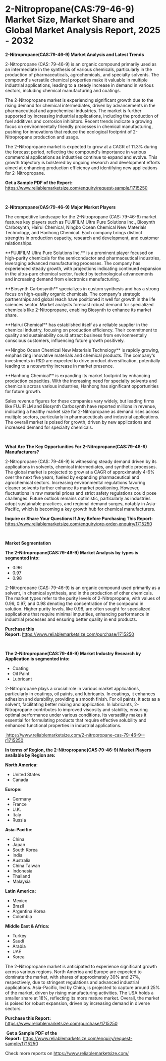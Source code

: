 <p><h1>2-Nitropropane(CAS:79-46-9) Market Size, Market Share and Global Market Analysis Report, 2025 - 2032</h1></p><p><strong>2-Nitropropane(CAS:79-46-9) Market Analysis and Latest Trends</strong></p>
<p><p>2-Nitropropane (CAS: 79-46-9) is an organic compound primarily used as an intermediate in the synthesis of various chemicals, particularly in the production of pharmaceuticals, agrochemicals, and specialty solvents. The compound's versatile chemical properties make it valuable in multiple industrial applications, leading to a steady increase in demand in various sectors, including chemical manufacturing and coatings.</p><p>The 2-Nitropropane market is experiencing significant growth due to the rising demand for chemical intermediates, driven by advancements in the pharmaceutical and agrochemical industries. The market is further supported by increasing industrial applications, including the production of fuel additives and corrosion inhibitors. Recent trends indicate a growing focus on environmentally friendly processes in chemical manufacturing, pushing for innovations that reduce the ecological footprint of 2-Nitropropane production and usage.</p><p>The 2-Nitropropane market is expected to grow at a CAGR of 11.3% during the forecast period, reflecting the compound's importance in various commercial applications as industries continue to expand and evolve. This growth trajectory is bolstered by ongoing research and development efforts aimed at enhancing production efficiency and identifying new applications for 2-Nitropropane.</p></p>
<p><strong>Get a Sample PDF of the Report:&nbsp;</strong> <a href="https://www.reliablemarketsize.com/enquiry/request-sample/1715250?utm_campaign=2995&utm_medium=2&utm_source=Github&utm_content=ia&utm_term=28032025&utm_id=2-nitropropanecas79-46-9">https://www.reliablemarketsize.com/enquiry/request-sample/1715250</a></p>
<p>&nbsp;</p>
<p><strong>2-Nitropropane(CAS:79-46-9) Major Market Players</strong></p>
<p><p>The competitive landscape for the 2-Nitropropane (CAS: 79-46-9) market features key players such as FUJIFILM Ultra Pure Solutions Inc., Biosynth Carbosynth, Hairui Chemical, Ningbo Ocean Chemical New Materials Technology, and Hanhong Chemical. Each company brings distinct strengths in production capacity, research and development, and customer relationships.</p><p>**FUJIFILM Ultra Pure Solutions Inc.** is a prominent player focused on high-purity chemicals for the semiconductor and pharmaceutical industries, leveraging advanced manufacturing processes. The company has experienced steady growth, with projections indicating continued expansion in the ultra-pure chemical sector, fueled by technological advancements and increasing demand from electronics manufacturing.</p><p>**Biosynth Carbosynth** specializes in custom synthesis and has a strong focus on high-quality organic chemicals. The company's strategic partnerships and global reach have positioned it well for growth in the life sciences sector. Market analysts forecast robust demand for specialized chemicals like 2-Nitropropane, enabling Biosynth to enhance its market share.</p><p>**Hairui Chemical** has established itself as a reliable supplier in the chemical industry, focusing on production efficiency. Their commitment to quality and sustainability could attract business from environmentally conscious customers, influencing future growth positively.</p><p>**Ningbo Ocean Chemical New Materials Technology** is rapidly growing, emphasizing innovative materials and chemical products. The company's investments in R&D are expected to drive product diversification, potentially leading to a noteworthy increase in market presence.</p><p>**Hanhong Chemical** is expanding its market footprint by enhancing production capacities. With the increasing need for specialty solvents and chemicals across various industries, Hanhong has significant opportunities for future growth.</p><p>Sales revenue figures for these companies vary widely, but leading firms like FUJIFILM and Biosynth Carbosynth have reported millions in revenue, indicating a healthy market size for 2-Nitropropane as demand rises across multiple sectors, particularly in pharmaceuticals and industrial applications. The overall market is poised for growth, driven by new applications and increased demand for specialty chemicals.</p></p>
<p>&nbsp;</p>
<p><strong>What Are The Key Opportunities For 2-Nitropropane(CAS:79-46-9) Manufacturers?</strong></p>
<p><p>2-Nitropropane (CAS: 79-46-9) is witnessing steady demand driven by its applications in solvents, chemical intermediates, and synthetic processes. The global market is projected to grow at a CAGR of approximately 4-6% over the next five years, fueled by expanding pharmaceutical and agrochemical sectors. Increasing environmental regulations favoring cleaner solvents further enhance its market positioning. However, fluctuations in raw material prices and strict safety regulations could pose challenges. Future outlook remains optimistic, particularly as industries adopt sustainable practices, and regional demand surges, notably in Asia-Pacific, which is becoming a key growth hub for chemical manufacturers.</p></p>
<p><strong>Inquire or Share Your Questions If Any Before Purchasing This Report:</strong> <a href="https://www.reliablemarketsize.com/enquiry/pre-order-enquiry/1715250?utm_campaign=2995&utm_medium=2&utm_source=Github&utm_content=ia&utm_term=28032025&utm_id=2-nitropropanecas79-46-9">https://www.reliablemarketsize.com/enquiry/pre-order-enquiry/1715250</a></p>
<p>&nbsp;</p>
<p><strong>Market Segmentation</strong></p>
<p><strong>The 2-Nitropropane(CAS:79-46-9) Market Analysis by types is segmented into:</strong></p>
<p><ul><li>0.96</li><li>0.97</li><li>0.98</li></ul></p>
<p><p>2-Nitropropane (CAS: 79-46-9) is an organic compound used primarily as a solvent, in chemical synthesis, and in the production of other chemicals. The market types refer to the purity levels of 2-Nitropropane, with values of 0.96, 0.97, and 0.98 denoting the concentration of the compound in solution. Higher purity levels, like 0.98, are often sought for specialized applications that require minimal impurities, enhancing performance in industrial processes and ensuring better quality in end products.</p></p>
<p><strong>Purchase this Report:&nbsp;</strong><a href="https://www.reliablemarketsize.com/purchase/1715250?utm_campaign=2995&utm_medium=2&utm_source=Github&utm_content=ia&utm_term=28032025&utm_id=2-nitropropanecas79-46-9">https://www.reliablemarketsize.com/purchase/1715250</a></p>
<p>&nbsp;</p>
<p><strong>The 2-Nitropropane(CAS:79-46-9) Market Industry Research by Application is segmented into:</strong></p>
<p><ul><li>Coating</li><li>Oil Paint</li><li>Lubricant</li></ul></p>
<p><p>2-Nitropropane plays a crucial role in various market applications, particularly in coatings, oil paints, and lubricants. In coatings, it enhances adhesion and durability, providing a smooth finish. For oil paints, it acts as a solvent, facilitating better mixing and application. In lubricants, 2-Nitropropane contributes to improved viscosity and stability, ensuring optimal performance under various conditions. Its versatility makes it essential for formulating products that require effective solubility and enhanced functional properties in industrial applications.</p></p>
<p><a href="https://www.reliablemarketsize.com/2-nitropropane-cas-79-46-9--r1715250?utm_campaign=2995&utm_medium=2&utm_source=Github&utm_content=ia&utm_term=28032025&utm_id=2-nitropropanecas79-46-9">&nbsp;https://www.reliablemarketsize.com/2-nitropropane-cas-79-46-9--r1715250</a></p>
<p><strong>In terms of Region, the 2-Nitropropane(CAS:79-46-9) Market Players available by Region are:</strong></p>
<p>
    <p> <strong> North America: </strong>
        <ul>
            <li>United States</li>
            <li>Canada</li>
        </ul>
        </p> 
    <p> <strong> Europe: </strong>
        <ul>
            <li>Germany</li>
            <li>France</li>
            <li>U.K.</li>
            <li>Italy</li>
            <li>Russia</li>
        </ul>
        </p> 
    <p> <strong> Asia-Pacific: </strong>
        <ul>
            <li>China</li>
            <li>Japan</li>
            <li>South Korea</li>
            <li>India</li>
            <li>Australia</li>
            <li>China Taiwan</li>
            <li>Indonesia</li>
            <li>Thailand</li>
            <li>Malaysia</li>
        </ul>
        </p> 
    <p> <strong> Latin America: </strong>
        <ul>
            <li>Mexico</li>
            <li>Brazil</li>
            <li>Argentina Korea</li>
            <li>Colombia</li>
        </ul>
        </p> 
    <p> <strong> Middle East & Africa: </strong>
        <ul>
            <li>Turkey</li>
            <li>Saudi</li>
            <li>Arabia</li>
            <li>UAE</li>
            <li>Korea</li>
        </ul>
    </p>
    </p>
<p><p>The 2-Nitropropane market is anticipated to experience significant growth across various regions. North America and Europe are expected to dominate the market, with shares of approximately 30% and 27%, respectively, due to stringent regulations and advanced industrial applications. Asia-Pacific, led by China, is projected to capture around 25% of the market, driven by rising manufacturing activities. The USA holds a smaller share at 18%, reflecting its more mature market. Overall, the market is poised for robust expansion, driven by increasing demand in diverse sectors.</p></p>
<p><strong>Purchase this Report: </strong><a href="https://www.reliablemarketsize.com/purchase/1715250?utm_campaign=2995&utm_medium=2&utm_source=Github&utm_content=ia&utm_term=28032025&utm_id=2-nitropropanecas79-46-9">https://www.reliablemarketsize.com/purchase/1715250</a></p>
<p>&nbsp;<strong>Get a Sample PDF of the Report:&nbsp;&nbsp;</strong><a href="https://www.reliablemarketsize.com/enquiry/request-sample/1715250?utm_campaign=2995&utm_medium=2&utm_source=Github&utm_content=ia&utm_term=28032025&utm_id=2-nitropropanecas79-46-9">https://www.reliablemarketsize.com/enquiry/request-sample/1715250</a></p>
<p><strong></strong></p>
<p>Check more reports on <a href="https://www.reliablemarketsize.com/?utm_campaign=2995&utm_medium=2&utm_source=Github&utm_content=ia&utm_term=28032025&utm_id=2-nitropropanecas79-46-9">https://www.reliablemarketsize.com/</a></p>
